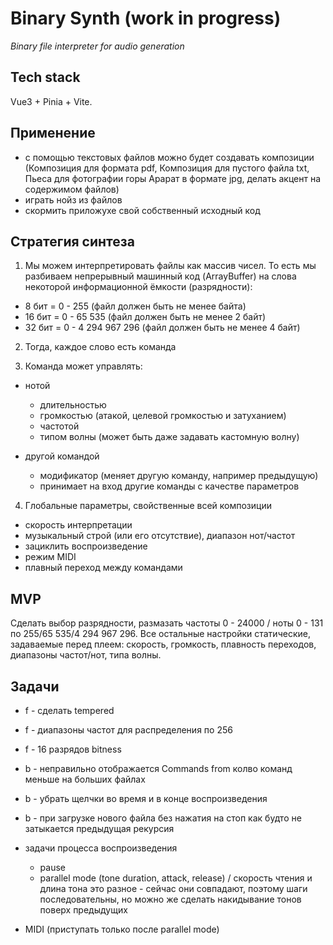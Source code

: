 # Binary Synth (work in progress)

_Binary file interpreter for audio generation_

## Tech stack

Vue3 + Pinia + Vite.

## Применение

-   с помощью текстовых файлов можно будет создавать композиции (Композиция для формата pdf, Композиция для пустого файла txt, Пьеса для фотографии горы Арарат в формате jpg, делать акцент на содержимом файлов)
-   играть нойз из файлов
-   скормить приложухе свой собственный исходный код

## Стратегия синтеза

1. Мы можем интерпретировать файлы как массив чисел. То есть мы разбиваем непрерывный машинный код (ArrayBuffer) на слова некоторой информационной ёмкости (разрядности):

-   8 бит = 0 - 255 (файл должен быть не менее байта)
-   16 бит = 0 - 65 535 (файл должен быть не менее 2 байт)
-   32 бит = 0 - 4 294 967 296 (файл должен быть не менее 4 байт)

2. Тогда, каждое слово есть команда

3. Команда может управлять:

-   нотой

    -   длительностью
    -   громкостью (атакой, целевой громкостью и затуханием)
    -   частотой
    -   типом волны (может быть даже задавать кастомную волну)

-   другой командой

    -   модификатор (меняет другую команду, например предыдущую)
    -   принимает на вход другие команды с качестве параметров

4. Глобальные параметры, свойственные всей композиции

-   скорость интерпретации
-   музыкальный строй (или его отсутствие), диапазон нот/частот
-   зациклить воспроизведение
-   режим MIDI
-   плавный переход между командами

## MVP

Сделать выбор разрядности, размазать частоты 0 - 24000 / ноты 0 - 131 по 255/65 535/4 294 967 296. Все остальные настройки статические, задаваемые перед плеем: скорость, громкость, плавность переходов, диапазоны частот/нот, типа волны.

## Задачи

-   f - сделать tempered
-   f - диапазоны частот для распределения по 256
-   f - 16 разрядов bitness
-   b - неправильно отображается Commands from колво команд меньше на больших файлах
-   b - убрать щелчки во время и в конце воспроизведения
-   b - при загрузке нового файла без нажатия на стоп как будто не затыкается предыдущая рекурсия

-   задачи процесса воспроизведения

    -   pause
    -   parallel mode (tone duration, attack, release) / скорость чтения и длина тона это разное - сейчас они совпадают, поэтому шаги последовательны, но можно же сделать накидывание тонов поверх предыдущих

-   MIDI (приступать только после parallel mode)
